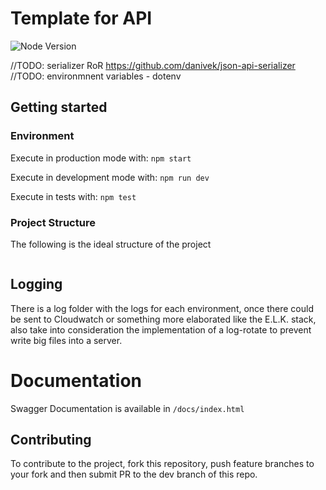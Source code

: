 # Template for API
![Node Version][node-image]

//TODO: serializer RoR https://github.com/danivek/json-api-serializer
//TODO: environmnent variables - dotenv 

## Getting started
### Environment
Execute in production mode with:
`npm start`

Execute in development mode with: 
`npm run dev`

Execute in tests with: 
`npm test` 
### Project Structure
The following is the ideal structure of the project
```

```

## Logging

There is a log folder with the logs for each environment, once there could be sent to Cloudwatch or something more elaborated like the E.L.K. stack, also take into consideration the implementation of a log-rotate to prevent write big files into a server.

# Documentation
Swagger Documentation is available in `/docs/index.html`


## Contributing
To contribute to the project, fork this repository, push feature branches to your fork and then submit PR to the dev branch of this repo.

[node-image]: https://img.shields.io/badge/node-8.12.0-brightgreen.svg
